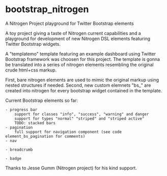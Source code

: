 bootstrap_nitrogen
==================

A Nitrogen Project playground for Twitter Bootstrap elements


A toy project giving a taste of Nitrogen current capabilities and a playground for development of new Nitrogen DSL 
elements featuring Twitter Bootstrap widgets.

A "templatemo" template featuring an example dashboard using Twitter Bootstrap framework was choosen for this project.
The template is gonna be translated into a series of nitrogen elements resembling the original crude html+css markup.

First, bare nitrogen elements are used to mimic the original markup using nested structures if needed.
Second, new custom elemnets "bs_<element>" are created into nitrogen for every bootstrap widget contained in the template.

Current Bootstrap elements so far:

	- progress bar
		support for classes "info", "success", "warning" and danger 
		support for types "normal" "striped" and "striped active"
		TODO: stacked bars
	- pagination
		full support for navigation component (see code element_bs_pagination for comments)
	- nav

	- breadcrumb

	- badge



Thanks to Jesse Gumm (Nitrogen project) for his kind support. 